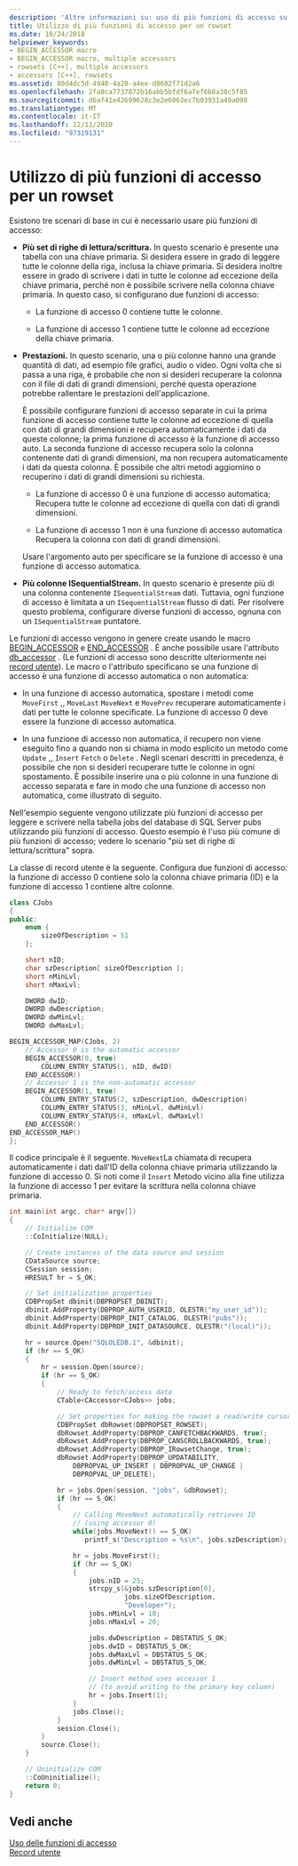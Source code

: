 ```yaml
---
description: 'Altre informazioni su: uso di più funzioni di accesso su un set di righe'
title: Utilizzo di più funzioni di accesso per un rowset
ms.date: 10/24/2018
helpviewer_keywords:
- BEGIN_ACCESSOR macro
- BEGIN_ACCESSOR macro, multiple accessors
- rowsets [C++], multiple accessors
- accessors [C++], rowsets
ms.assetid: 80d4dc5d-4940-4a28-a4ee-d8602f71d2a6
ms.openlocfilehash: 2fa8ca7737872b16abb5bfdf6a7ef6b8a38c5f85
ms.sourcegitcommit: d6af41e42699628c3e2e6063ec7b03931a49a098
ms.translationtype: MT
ms.contentlocale: it-IT
ms.lasthandoff: 12/11/2020
ms.locfileid: "97319131"
---
```

# <a name="using-multiple-accessors-on-a-rowset"></a>Utilizzo di più funzioni di accesso per un rowset

Esistono tre scenari di base in cui è necessario usare più funzioni di accesso:

- **Più set di righe di lettura/scrittura.** In questo scenario è presente una tabella con una chiave primaria. Si desidera essere in grado di leggere tutte le colonne della riga, inclusa la chiave primaria. Si desidera inoltre essere in grado di scrivere i dati in tutte le colonne ad eccezione della chiave primaria, perché non è possibile scrivere nella colonna chiave primaria. In questo caso, si configurano due funzioni di accesso:

  - La funzione di accesso 0 contiene tutte le colonne.

  - La funzione di accesso 1 contiene tutte le colonne ad eccezione della chiave primaria.

- **Prestazioni.** In questo scenario, una o più colonne hanno una grande quantità di dati, ad esempio file grafici, audio o video. Ogni volta che si passa a una riga, è probabile che non si desideri recuperare la colonna con il file di dati di grandi dimensioni, perché questa operazione potrebbe rallentare le prestazioni dell'applicazione.

  È possibile configurare funzioni di accesso separate in cui la prima funzione di accesso contiene tutte le colonne ad eccezione di quella con dati di grandi dimensioni e recupera automaticamente i dati da queste colonne; la prima funzione di accesso è la funzione di accesso auto. La seconda funzione di accesso recupera solo la colonna contenente dati di grandi dimensioni, ma non recupera automaticamente i dati da questa colonna. È possibile che altri metodi aggiornino o recuperino i dati di grandi dimensioni su richiesta.

  - La funzione di accesso 0 è una funzione di accesso automatica; Recupera tutte le colonne ad eccezione di quella con dati di grandi dimensioni.

  - La funzione di accesso 1 non è una funzione di accesso automatica Recupera la colonna con dati di grandi dimensioni.

  Usare l'argomento auto per specificare se la funzione di accesso è una funzione di accesso automatica.

- **Più colonne ISequentialStream.** In questo scenario è presente più di una colonna contenente `ISequentialStream` dati. Tuttavia, ogni funzione di accesso è limitata a un `ISequentialStream` flusso di dati. Per risolvere questo problema, configurare diverse funzioni di accesso, ognuna con un `ISequentialStream` puntatore.

Le funzioni di accesso vengono in genere create usando le macro [BEGIN_ACCESSOR](./macros-and-global-functions-for-ole-db-consumer-templates.md#begin_accessor) e [END_ACCESSOR](./macros-and-global-functions-for-ole-db-consumer-templates.md#end_accessor) . È anche possibile usare l'attributo [db_accessor](../../windows/attributes/db-accessor.md) . (Le funzioni di accesso sono descritte ulteriormente nei [record utente](../../data/oledb/user-records.md)). Le macro o l'attributo specificano se una funzione di accesso è una funzione di accesso automatica o non automatica:

- In una funzione di accesso automatica, spostare i metodi come `MoveFirst` ,, `MoveLast` `MoveNext` e `MovePrev` recuperare automaticamente i dati per tutte le colonne specificate. La funzione di accesso 0 deve essere la funzione di accesso automatica.

- In una funzione di accesso non automatica, il recupero non viene eseguito fino a quando non si chiama in modo esplicito un metodo come `Update` ,, `Insert` `Fetch` o `Delete` . Negli scenari descritti in precedenza, è possibile che non si desideri recuperare tutte le colonne in ogni spostamento. È possibile inserire una o più colonne in una funzione di accesso separata e fare in modo che una funzione di accesso non automatica, come illustrato di seguito.

Nell'esempio seguente vengono utilizzate più funzioni di accesso per leggere e scrivere nella tabella jobs del database di SQL Server pubs utilizzando più funzioni di accesso. Questo esempio è l'uso più comune di più funzioni di accesso; vedere lo scenario "più set di righe di lettura/scrittura" sopra.

La classe di record utente è la seguente. Configura due funzioni di accesso: la funzione di accesso 0 contiene solo la colonna chiave primaria (ID) e la funzione di accesso 1 contiene altre colonne.

```cpp
class CJobs
{
public:
    enum {
        sizeOfDescription = 51
    };

    short nID;
    char szDescription[ sizeOfDescription ];
    short nMinLvl;
    short nMaxLvl;

    DWORD dwID;
    DWORD dwDescription;
    DWORD dwMinLvl;
    DWORD dwMaxLvl;

BEGIN_ACCESSOR_MAP(CJobs, 2)
    // Accessor 0 is the automatic accessor
    BEGIN_ACCESSOR(0, true)
        COLUMN_ENTRY_STATUS(1, nID, dwID)
    END_ACCESSOR()
    // Accessor 1 is the non-automatic accessor
    BEGIN_ACCESSOR(1, true)
        COLUMN_ENTRY_STATUS(2, szDescription, dwDescription)
        COLUMN_ENTRY_STATUS(3, nMinLvl, dwMinLvl)
        COLUMN_ENTRY_STATUS(4, nMaxLvl, dwMaxLvl)
    END_ACCESSOR()
END_ACCESSOR_MAP()
};
```

Il codice principale è il seguente. `MoveNext`La chiamata di recupera automaticamente i dati dall'ID della colonna chiave primaria utilizzando la funzione di accesso 0. Si noti come il `Insert` Metodo vicino alla fine utilizza la funzione di accesso 1 per evitare la scrittura nella colonna chiave primaria.

```cpp
int main(int argc, char* argv[])
{
    // Initialize COM
    ::CoInitialize(NULL);

    // Create instances of the data source and session
    CDataSource source;
    CSession session;
    HRESULT hr = S_OK;

    // Set initialization properties
    CDBPropSet dbinit(DBPROPSET_DBINIT);
    dbinit.AddProperty(DBPROP_AUTH_USERID, OLESTR("my_user_id"));
    dbinit.AddProperty(DBPROP_INIT_CATALOG, OLESTR("pubs"));
    dbinit.AddProperty(DBPROP_INIT_DATASOURCE, OLESTR("(local)"));

    hr = source.Open("SQLOLEDB.1", &dbinit);
    if (hr == S_OK)
    {
        hr = session.Open(source);
        if (hr == S_OK)
        {
            // Ready to fetch/access data
            CTable<CAccessor<CJobs>> jobs;

            // Set properties for making the rowset a read/write cursor
            CDBPropSet dbRowset(DBPROPSET_ROWSET);
            dbRowset.AddProperty(DBPROP_CANFETCHBACKWARDS, true);
            dbRowset.AddProperty(DBPROP_CANSCROLLBACKWARDS, true);
            dbRowset.AddProperty(DBPROP_IRowsetChange, true);
            dbRowset.AddProperty(DBPROP_UPDATABILITY,
                DBPROPVAL_UP_INSERT | DBPROPVAL_UP_CHANGE |
                DBPROPVAL_UP_DELETE);

            hr = jobs.Open(session, "jobs", &dbRowset);
            if (hr == S_OK)
            {
                // Calling MoveNext automatically retrieves ID
                // (using accessor 0)
                while(jobs.MoveNext() == S_OK)
                   printf_s("Description = %s\n", jobs.szDescription);

                hr = jobs.MoveFirst();
                if (hr == S_OK)
                {
                    jobs.nID = 25;
                    strcpy_s(&jobs.szDescription[0],
                             jobs.sizeOfDescription,
                             "Developer");
                    jobs.nMinLvl = 10;
                    jobs.nMaxLvl = 20;

                    jobs.dwDescription = DBSTATUS_S_OK;
                    jobs.dwID = DBSTATUS_S_OK;
                    jobs.dwMaxLvl = DBSTATUS_S_OK;
                    jobs.dwMinLvl = DBSTATUS_S_OK;

                    // Insert method uses accessor 1
                    // (to avoid writing to the primary key column)
                    hr = jobs.Insert(1);
                }
                jobs.Close();
            }
            session.Close();
        }
        source.Close();
    }

    // Uninitialize COM
    ::CoUninitialize();
    return 0;
}
```

## <a name="see-also"></a>Vedi anche

[Uso delle funzioni di accesso](../../data/oledb/using-accessors.md)<br/>
[Record utente](../../data/oledb/user-records.md)
